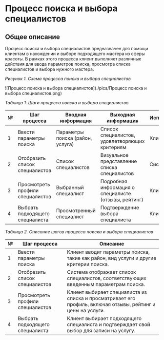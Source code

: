 # Процесс поиска и выбора специалистов
## Общее описание
Процесс поиска и выбора специалистов предназначен для помощи клиентам в нахождении и выборе подходящего мастера из сферы красоты. В рамках этого процесса клиент выполняет различные действия для ввода параметров поиска, просмотра списка специалистов и выбора нужного мастера.

_Рисунок 1. Схема процесса поиска и выбора специалистов_

![Процесс поиска и выбора специалистов](./pics/Процесс поиска и выбора специалистов.png)

_Таблица 1. Шаги процесса поиска и выбора специалистов_

| № | Шаг процесса                      | Входная информация               | Выходная информация                                  | Исполнители | Интерфейс              |
|---|-----------------------------------|----------------------------------|-------------------------------------------------------|-------------|------------------------|
| 1 | Ввести параметры поиска           | Параметры поиска (район, услуга) | Список специалистов, удовлетворяющих критериям      | Клиент      | Клиентское приложение  |
| 2 | Отобразить список специалистов    | Список специалистов              | Визуальное представление списка специалистов         | Система     | Клиентское приложение  |
| 3 | Просмотреть профили специалистов | Выбранный специалист             | Подробная информация о специалисте (отзывы, рейтинг) | Клиент      | Клиентское приложение  |
| 4 | Выбрать подходящего специалиста  | Просмотренный специалист         | Подтверждение выбора специалиста                      | Клиент      | Клиентское приложение  |

_Таблица 2. Описание шагов процесса поиска и выбора специалистов_

| № | Шаг процесса                      | Описание                                                                                                                                                   |
|---|-----------------------------------|------------------------------------------------------------------------------------------------------------------------------------------------------------|
| 1 | Ввести параметры поиска           | Клиент вводит параметры поиска, такие как район, вид услуги и другие критерии поиска.                                                                     |
| 2 | Отобразить список специалистов    | Система отображает список специалистов, соответствующих введенным параметрам поиска.                                                                     |
| 3 | Просмотреть профили специалистов | Клиент выбирает специалиста из списка и просматривает его профиль, включая отзывы, рейтинг и цены на услуги.                                                |
| 4 | Выбрать подходящего специалиста  | Клиент выбирает подходящего специалиста и подтверждает свой выбор для записи на услугу.                                                                 |
